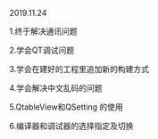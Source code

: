 
2019.11.24

1.终于解决通讯问题

2.学会QT调试问题

3.学会在建好的工程里追加新的构建方式

4.学会解决中文乱码的问题

5.QtableView和QSetting 的使用

6.编译器和调试器的选择指定及切换
